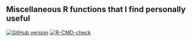 ## Miscellaneous R functions that I find personally useful

<!-- badges: start -->
[![GitHub version](https://img.shields.io/static/v1?label=GitHub&message=2.16.9&color=blue&logo=github)](https://github.com/pbreheny/breheny)
[![R-CMD-check](https://github.com/pbreheny/breheny/workflows/R-CMD-check/badge.svg)](https://github.com/pbreheny/breheny/actions)
<!-- badges: end -->
